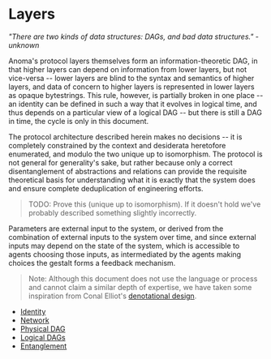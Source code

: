 # Layers

_"There are two kinds of data structures: DAGs, and bad data structures." - unknown_

Anoma's protocol layers themselves form an information-theoretic DAG, in that higher layers can depend on information from lower layers, but not vice-versa -- lower layers are blind to the syntax and semantics of higher layers, and data of concern to higher layers is represented in lower layers as opaque bytestrings. This rule, however, is partially broken in one place -- an identity can be defined in such a way that it evolves in logical time, and thus depends on a particular view of a logical DAG -- but there is still a DAG in time, the cycle is only in this document.

The protocol architecture described herein makes no decisions -- it is completely constrained by the context and desiderata heretofore enumerated, and modulo the two unique up to isomorphism. The protocol is not general for generality's sake, but rather because only a correct disentanglement of abstractions and relations can provide the requisite theoretical basis for understanding what it is exactly that the system does and ensure complete deduplication of engineering efforts.

> TODO: Prove this (unique up to isomorphism). If it doesn't hold we've probably described something slightly incorrectly.

Parameters are external input to the system, or derived from the combination of external inputs to the system over time, and since external inputs may depend on the state of the system, which is accessible to agents choosing those inputs, as intermediated by the agents making choices the gestalt forms a feedback mechanism.

> Note: Although this document does not use the language or process and cannot claim a similar depth of expertise, we have taken some inspiration from Conal Elliot's [denotational design](https://www.typetheoryforall.com/2022/08/04/21-Conal-Eliott-2.html).

- [Identity](./layers/identity.md)
- [Network](./layers/network.md)
- [Physical DAG](./layers/physical-dag.md)
- [Logical DAGs](./layers/logical-dags.md)
- [Entanglement](./layers/entanglement.md)
